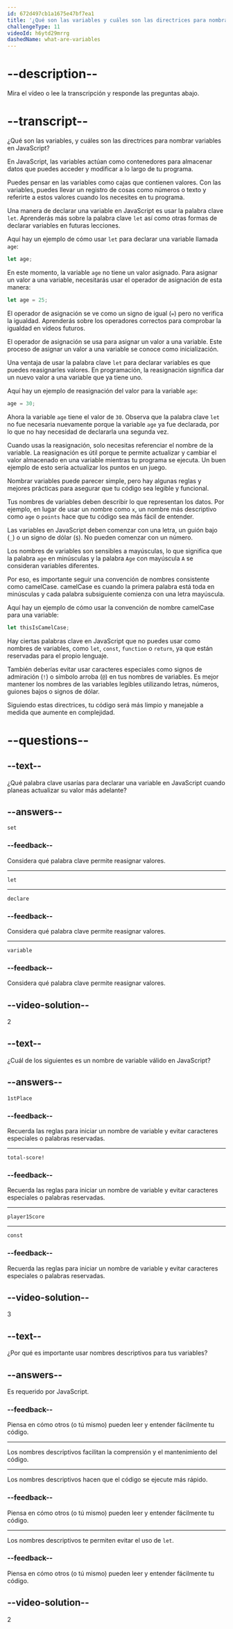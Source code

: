 ```yaml
---
id: 672d497cb1a1675e47bf7ea1
title: '¿Qué son las variables y cuáles son las directrices para nombrar variables de JavaScript?'
challengeType: 11
videoId: h6ytd29mrrg
dashedName: what-are-variables
---
```


# --description--

Mira el vídeo o lee la transcripción y responde las preguntas abajo.

# --transcript--

¿Qué son las variables, y cuáles son las directrices para nombrar variables en JavaScript?

En JavaScript, las variables actúan como contenedores para almacenar datos que puedes acceder y modificar a lo largo de tu programa.

Puedes pensar en las variables como cajas que contienen valores. Con las variables, puedes llevar un registro de cosas como números o texto y referirte a estos valores cuando los necesites en tu programa.

Una manera de declarar una variable en JavaScript es usar la palabra clave `let`. Aprenderás más sobre la palabra clave `let` así como otras formas de declarar variables en futuras lecciones.

Aquí hay un ejemplo de cómo usar `let` para declarar una variable llamada `age`:

```js
let age;
```

En este momento, la variable `age` no tiene un valor asignado. Para asignar un valor a una variable, necesitarás usar el operador de asignación de esta manera:

```js
let age = 25;
```

El operador de asignación se ve como un signo de igual (`=`) pero no verifica la igualdad. Aprenderás sobre los operadores correctos para comprobar la igualdad en vídeos futuros.

El operador de asignación se usa para asignar un valor a una variable. Este proceso de asignar un valor a una variable se conoce como inicialización.

Una ventaja de usar la palabra clave `let` para declarar variables es que puedes reasignarles valores. En programación, la reasignación significa dar un nuevo valor a una variable que ya tiene uno.

Aquí hay un ejemplo de reasignación del valor para la variable `age`:

```js
age = 30;
```

Ahora la variable `age` tiene el valor de `30`. Observa que la palabra clave `let` no fue necesaria nuevamente porque la variable `age` ya fue declarada, por lo que no hay necesidad de declararla una segunda vez.

Cuando usas la reasignación, solo necesitas referenciar el nombre de la variable. La reasignación es útil porque te permite actualizar y cambiar el valor almacenado en una variable mientras tu programa se ejecuta. Un buen ejemplo de esto sería actualizar los puntos en un juego.

Nombrar variables puede parecer simple, pero hay algunas reglas y mejores prácticas para asegurar que tu código sea legible y funcional.

Tus nombres de variables deben describir lo que representan los datos. Por ejemplo, en lugar de usar un nombre como `x`, un nombre más descriptivo como `age` o `points` hace que tu código sea más fácil de entender.

Las variables en JavaScript deben comenzar con una letra, un guión bajo (`_`) o un signo de dólar (`$`). No pueden comenzar con un número.

Los nombres de variables son sensibles a mayúsculas, lo que significa que la palabra `age` en minúsculas y la palabra `Age` con mayúscula `A` se consideran variables diferentes.

Por eso, es importante seguir una convención de nombres consistente como camelCase. camelCase es cuando la primera palabra está toda en minúsculas y cada palabra subsiguiente comienza con una letra mayúscula.

Aquí hay un ejemplo de cómo usar la convención de nombre camelCase para una variable:

```js
let thisIsCamelCase;
```

Hay ciertas palabras clave en JavaScript que no puedes usar como nombres de variables, como `let`, `const`, `function` o `return`, ya que están reservadas para el propio lenguaje.

También deberías evitar usar caracteres especiales como signos de admiración (`!`) o símbolo arroba (`@`) en tus nombres de variables. Es mejor mantener los nombres de las variables legibles utilizando letras, números, guiones bajos o signos de dólar.

Siguiendo estas directrices, tu código será más limpio y manejable a medida que aumente en complejidad.

# --questions--

## --text--

¿Qué palabra clave usarías para declarar una variable en JavaScript cuando planeas actualizar su valor más adelante?

## --answers--

`set`

### --feedback--

Considera qué palabra clave permite reasignar valores.

---

`let`

---

`declare`

### --feedback--

Considera qué palabra clave permite reasignar valores.

---

`variable`

### --feedback--

Considera qué palabra clave permite reasignar valores.

## --video-solution--

2

## --text--

¿Cuál de los siguientes es un nombre de variable válido en JavaScript?

## --answers--

`1stPlace`

### --feedback--

Recuerda las reglas para iniciar un nombre de variable y evitar caracteres especiales o palabras reservadas.

---

`total-score!`

### --feedback--

Recuerda las reglas para iniciar un nombre de variable y evitar caracteres especiales o palabras reservadas.

---

`player1Score`

---

`const`

### --feedback--

Recuerda las reglas para iniciar un nombre de variable y evitar caracteres especiales o palabras reservadas.

## --video-solution--

3

## --text--

¿Por qué es importante usar nombres descriptivos para tus variables?

## --answers--

Es requerido por JavaScript.

### --feedback--

Piensa en cómo otros (o tú mismo) pueden leer y entender fácilmente tu código.

---

Los nombres descriptivos facilitan la comprensión y el mantenimiento del código.

---

Los nombres descriptivos hacen que el código se ejecute más rápido.

### --feedback--

Piensa en cómo otros (o tú mismo) pueden leer y entender fácilmente tu código.

---

Los nombres descriptivos te permiten evitar el uso de `let`.

### --feedback--

Piensa en cómo otros (o tú mismo) pueden leer y entender fácilmente tu código.

## --video-solution--

2
